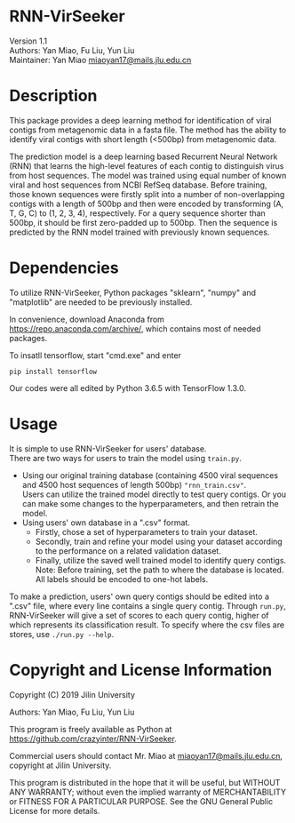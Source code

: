 # RNN-VirSeeker
Version 1.1 <br>
Authors: Yan Miao, Fu Liu, Yun Liu <br>
Maintainer: Yan Miao miaoyan17@mails.jlu.edu.cn 

# Description
This package provides a deep learning method for identification of viral contigs from metagenomic data in a fasta file. The method has the ability to identify viral contigs with short length (<500bp) from metagenomic data.

The prediction model is a deep learning based Recurrent Neural Network (RNN) that learns the high-level features of each contig to distinguish virus from host sequences. The model was trained using equal number of known viral and host sequences from NCBI RefSeq database. Before training, those known sequences were firstly split into a number of non-overlapping contigs with a length of 500bp and then were encoded by transforming (A, T, G, C) to (1, 2, 3, 4), respectively.  For a query sequence shorter than 500bp, it should be first zero-padded up to 500bp. Then the sequence is predicted by the RNN model trained with previously known sequences.

# Dependencies
To utilize RNN-VirSeeker, Python packages "sklearn", "numpy" and "matplotlib" are needed to be previously installed.

In convenience, download Anaconda from https://repo.anaconda.com/archive/, which contains most of needed packages.

To insatll tensorflow, start "cmd.exe" and enter <br>
```
pip install tensorflow
```
Our codes were all edited by Python 3.6.5 with TensorFlow 1.3.0.
# Usage
It is simple to use RNN-VirSeeker for users' database. <br>
There are two ways for users to train the model using `train.py`.
* Using our original training database (containing 4500 viral sequences and 4500 host sequences of length 500bp) `"rnn_train.csv"`. <br>
Users can utilize the trained model directly to test query contigs. Or you can make some changes to the hyperparameters, and then retrain the model.
* Using users' own database in a ".csv" format. <br>
	* Firstly, chose a set of hyperparameters to train your dataset.
	* Secondly, train and refine your model using your dataset according to the performance on a related validation dataset.
	* Finally, utilize the saved well trained model to identify query contigs. 
Note: Before training, set the path to where the database is located. All labels should be encoded to one-hot labels.

To make a prediction, users' own query contigs should be edited into a ".csv" file, where every line contains a single query contig. Through `run.py`, RNN-VirSeeker will give a set of scores to each query contig, higher of which represents its classification result. To specify where the csv files are stores, use `./run.py --help`.

# Copyright and License Information
Copyright (C) 2019 Jilin University

Authors: Yan Miao, Fu Liu, Yun Liu

This program is freely available as Python at https://github.com/crazyinter/RNN-VirSeeker.

Commercial users should contact Mr. Miao at miaoyan17@mails.jlu.edu.cn, copyright at Jilin University.

This program is distributed in the hope that it will be useful, but WITHOUT ANY WARRANTY; without even the implied warranty of MERCHANTABILITY or FITNESS FOR A PARTICULAR PURPOSE. See the GNU General Public License for more details.
